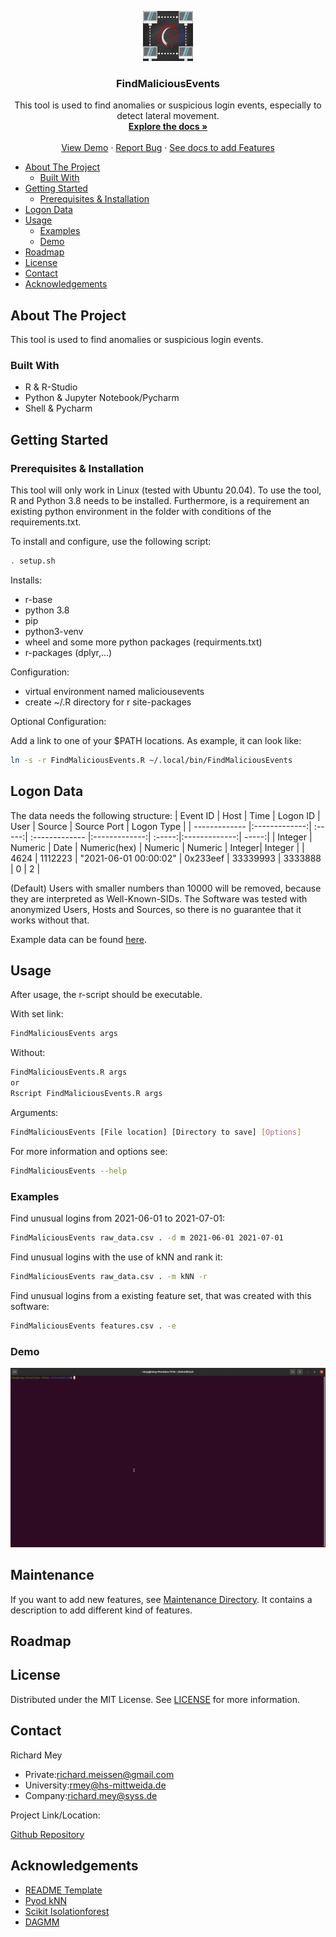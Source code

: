 
<p align="center">
  <a href="https://github.com/Richl-lab/recognize-unusual-logins/">
    <img src="misc/Trojan_Network.jpeg" alt="Logo" width="80" height="80">
  </a>

  <h3 align="center">FindMaliciousEvents</h3>

  <p align="center">
    This tool is used to find anomalies or suspicious login events, especially to detect lateral movement.
    <br />
    <a href="https://github.com/Richl-lab/recognize-unusual-logins/blob/main/README.md"><strong>Explore the docs »</strong></a>
    <br />
    <br />
    <a href="https://github.com/Richl-lab/recognize-unusual-logins#demo">View Demo</a>
    ·
    <a href="https://github.com/Richl-lab/recognize-unusual-logins/issues">Report Bug</a>
    ·
    <a href="https://github.com/Richl-lab/recognize-unusual-logins/tree/main/maintenance">See docs to add Features</a>
  </p>

- [About The Project](#about-the-project)
  * [Built With](#built-with)
- [Getting Started](#getting-started)
  * [Prerequisites & Installation](#prerequisites---installation)
- [Logon Data](#logon-data)
- [Usage](#usage)
  * [Examples](#examples)
  * [Demo](#demo)
- [Roadmap](#roadmap)
- [License](#license)
- [Contact](#contact)
- [Acknowledgements](#acknowledgements)

## About The Project
This tool is used to find anomalies or suspicious login events.

### Built With
* R & R-Studio
* Python & Jupyter Notebook/Pycharm
* Shell & Pycharm

## Getting Started

### Prerequisites & Installation
This tool will only work in Linux (tested with Ubuntu 20.04).
To use the tool, R and Python 3.8 needs to be installed. Furthermore, is a requirement an existing python environment in the folder with conditions of the requirements.txt.

To install and configure, use the following script:
   ```sh
   . setup.sh
   ```
Installs:
* r-base
* python 3.8
* pip
* python3-venv
* wheel and some more python packages (requirments.txt)
* r-packages (dplyr,...)

Configuration:
* virtual environment named maliciousevents
* create ~/.R directory for r site-packages

Optional Configuration:

Add a link to one of your $PATH locations. As example, it can look like:
   ```sh
ln -s -r FindMaliciousEvents.R ~/.local/bin/FindMaliciousEvents   
  ```


## Logon Data
The data needs the following structure:
| Event ID        | Host           | Time  | Logon ID        | User           | Source  | Source Port           | Logon Type  |
| ------------- |:-------------:| :-----:| :------------- |:-------------:| :-----:|:-------------:| -----:|
| Integer      | Numeric | Date | Numeric(hex)     | Numeric | Numeric | Integer| Integer |
| 4624     | 1112223      | "2021-06-01 00:00:02" | 0x233eef      | 33339993 | 3333888 | 0 | 2 |

(Default) Users with smaller numbers than 10000 will be removed, because they are interpreted as Well-Known-SIDs. The Software was tested with anonymized Users, Hosts and Sources, so there is no guarantee that it works without that.

Example data can be found [here](https://github.com/Richl-lab/recognize-unusual-logins/tree/main/datasets).

## Usage
After usage, the r-script should be executable.

With set link:
   ```sh
   FindMaliciousEvents args
   ```
Without:
   ```sh
   FindMaliciousEvents.R args
   or
   Rscript FindMaliciousEvents.R args
   ```

Arguments:
   ```sh
   FindMaliciousEvents [File location] [Directory to save] [Options]
   ```
For more information and options see:
   ```sh
   FindMaliciousEvents --help
   ```
### Examples
Find unusual logins from 2021-06-01 to 2021-07-01:
   ```sh
   FindMaliciousEvents raw_data.csv . -d m 2021-06-01 2021-07-01
   ```
Find unusual logins with the use of kNN and rank it:
   ```sh
   FindMaliciousEvents raw_data.csv . -m kNN -r
   ```
Find unusual logins from a existing feature set, that was created with this software:
   ```sh
   FindMaliciousEvents features.csv . -e
   ```

### Demo
![Tool Demo](misc/tool_demo.gif)
   
## Maintenance
If you want to add new features, see [Maintenance Directory](https://github.com/Richl-lab/recognize-unusual-logins/tree/main/maintenance). It contains a description to add different kind of features. 


## Roadmap


## License
Distributed under the MIT License. See [LICENSE](https://github.com/Richl-lab/recognize-unusual-logins/blob/main/LICENSE) for more information.

## Contact
Richard Mey
* Private:richard.meissen@gmail.com
* University:rmey@hs-mittweida.de
* Company:richard.mey@syss.de

Project Link/Location:

[Github Repository](https://github.com/Richl-lab/recognize-unusual-logins#acknowledgements)

## Acknowledgements
* [README Template](https://github.com/othneildrew/Best-README-Template/blob/master/README.md)
* [Pyod kNN](https://pyod.readthedocs.io/en/latest/pyod.models.html?highlight=knn#pyod.models.knn.KNN)
* [Scikit Isolationforest](https://scikit-learn.org/stable/modules/generated/sklearn.ensemble.IsolationForest.html)
* [DAGMM](https://github.com/tnakae/DAGMM)


